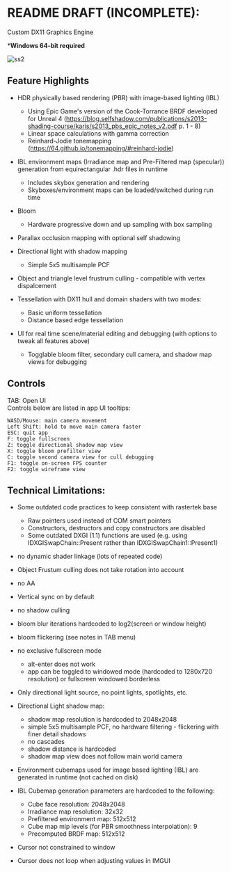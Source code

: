 # README DRAFT (INCOMPLETE):
Custom DX11 Graphics Engine

***Windows 64-bit required** 

![ss2](https://github.com/JKHYuen/DX11Engine/assets/53157428/0375ab4e-9be6-45a1-a498-8aaa90a31758)

## Feature Highlights
- HDR physically based rendering (PBR) with image-based lighting (IBL)
	- Using Epic Game's version of the Cook-Torrance BRDF developed for Unreal 4 (https://blog.selfshadow.com/publications/s2013-shading-course/karis/s2013_pbs_epic_notes_v2.pdf p. 1 - 8)
	- Linear space calculations with gamma correction
	- Reinhard-Jodie tonemapping (https://64.github.io/tonemapping/#reinhard-jodie)
	
- IBL environment maps (Irradiance map and Pre-Filtered map (specular)) generation from equirectangular .hdr files in runtime
	- Includes skybox generation and rendering
	- Skyboxes/environment maps can be loaded/switched during run time

- Bloom
	- Hardware progressive down and up sampling with box sampling

- Parallax occlusion mapping with optional self shadowing

- Directional light with shadow mapping
	- Simple 5x5 multisample PCF

- Object and triangle level frustrum culling
        - compatible with vertex dispalcement

- Tessellation with DX11 hull and domain shaders with two modes:
	- Basic uniform tessellation
	- Distance based edge tessellation

- UI for real time scene/material editing and debugging (with options to tweak all features above)
	- Togglable bloom filter, secondary cull camera, and shadow map views for debugging

## Controls
TAB: Open UI  
Controls below are listed in app UI tooltips:     

    WASD/Mouse: main camera movement 
    Left Shift: hold to move main camera faster
    ESC: quit app
    F: toggle fullscreen
    Z: toggle directional shadow map view
    X: toggle bloom prefilter view
    C: toggle second camera view for cull debugging
    F1: toggle on-screen FPS counter
    F2: toggle wireframe view
     
## Technical Limitations:
- Some outdated code practices to keep consistent with rastertek base 
	- Raw pointers used instead of COM smart pointers
	- Constructors, destructors and copy constructors are disabled
	- Some outdated DXGI (1.1) functions are used (e.g. using IDXGISwapChain::Present rather than IDXGISwapChain1::Present1)
	
- no dynamic shader linkage (lots of repeated code)

- Object Frustum culling does not take rotation into account

- no AA

- Vertical sync on by default

- no shadow culling

- bloom blur iterations hardcoded to log2(screen or window height)
- bloom flickering (see notes in TAB menu)

- no exclusive fullscreen mode
	- alt-enter does not work
	- app can be toggled to windowed mode (hardcoded to 1280x720 resolution) or fullscreen windowed borderless

- Only directional light source, no point lights, spotlights, etc.

- Directional Light shadow map:
	- shadow map resolution is hardcoded to 2048x2048
	- simple 5x5 multisample PCF, no hardware filtering - flickering with finer detail shadows
	- no cascades
	- shadow distance is hardcoded
	- shadow map view does not follow main world camera
	
- Environment cubemaps used for image based lighting (IBL) are generated in runtime (not cached on disk)
- IBL Cubemap generation parameters are hardcoded to the following:
	- Cube face resolution: 2048x2048
	- Irradiance map resolution: 32x32
	- Prefiltered environment map: 512x512
	- Cube map mip levels (for PBR smoothness interpolation): 9
	- Precomputed BRDF map: 512x512
	
- Cursor not constrained to window
- Cursor does not loop when adjusting values in IMGUI

